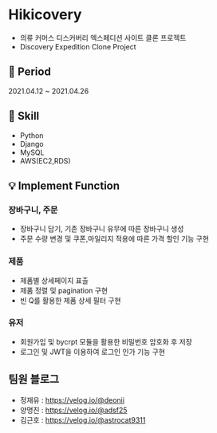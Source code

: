 # Hikicovery
- 의류 커머스 디스커버리 엑스페디션  사이트 클론 프로젝트
- Discovery Expedition Clone Project
## 🐝 Period
2021.04.12 ~ 2021.04.26
## 🐍 Skill
- Python
- Django
- MySQL
- AWS(EC2,RDS)
## 💡 Implement Function
### 장바구니, 주문
- 장바구니 담기, 기존 장바구니 유무에 따른 장바구니 생성
- 주문 수량 변경 및 쿠폰,마일리지 적용에 따른 가격 할인 기능 구현
### 제품
- 제품별 상세페이지 표출
- 제품 정렬 및 pagination 구현
- 빈 Q를 활용한 제품 상세 필터 구현
### 유저
- 회원가입 및 bycrpt 모듈을 활용한 비밀번호 암호화 후 저장
- 로그인 및 JWT을 이용하여 로그인 인가 기능 구현
## 팀원 블로그
- 정재유 : https://velog.io/@deonii
- 양명진 : https://velog.io/@adsf25
- 김근호 : https://velog.io/@astrocat9311
